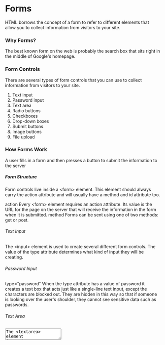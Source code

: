 # Forms

HTML borrows the concept of a form to refer to different 
elements that allow you to collect information from visitors to 
your site.
### Why Forms?
The best known form on the web is probably 
the search box that sits right in the middle of 
Google's homepage.

### Form Controls

There are several types of form controls that 
you can use to collect information from visitors 
to your site.
1. Text input
2. Password input
3. Text area 
4. Radio buttons
5. Checkboxes
6. Drop-down boxes 
7. Submit buttons
8. Image buttons
9. File upload

### How Forms Work
A user fills in a form and then presses a button 
to submit the information to the server
##### Form Structure
Form controls live inside a 
<form\> element. This element 
should always carry the action
attribute and will usually have a 
method and id attribute too.

action
Every <form\> element requires 
an action attribute. Its value
is the URL for the page on the 
server that will receive the 
information in the form when it 
is submitted.
method
Forms can be sent using one of 
two methods: get or post.

###### Text Input

The <input\> element is used 
to create several different form 
controls. The value of the type
attribute determines what kind 
of input they will be creating.
###### Password Input

type="password"
When the type attribute has 
a value of password it creates 
a text box that acts just like a 
single-line text input, except 
the characters are blocked out. 
They are hidden in this way so 
that if someone is looking over 
the user's shoulder, they cannot 
see sensitive data such as 
passwords.

###### Text Area
<textarea>
The <textarea> element 
is used to create a mutli-line 
text input. Unlike other input 
elements this is not an empty 
element. It should therefore have 
an opening and a closing tag. 

###### Radio Button

<input>
type="radio"
Radio buttons allow users to pick 
just one of a number of options.

#### Checkbox
type="checkbox"
Checkboxes allow users to select 
(and unselect) one or more 
options in answer to a question
##### Drop Down List Box

A drop down list box (also 
known as a select box) allows 
users to select one option from a 
drop down list. 
#### Multiple Select Box

#### File Input Box
<input>
If you want to allow users to 
upload a file (for example an 
image, video, mp3, or a PDF), 
you will need to use a file input 
box.

#### Submit Button
type="submit"
The submit button is used to 
send a form to the server.
##### Grouping Form  Elements
You can group related form 
controls together inside the 
<fieldset> element. This is 
particularly helpful for longer 
forms.

###  Form Validation
You have probably seen forms 
on the web that give users 
messages if the form control has 
not been filled in correctly; this is 
known as form validation.
#### HTML5: Date Input
Many forms need to gather 
information such as dates, email 
addresses, and URLs. This has 
traditionally been done using 
text inputs.
##### : Email & URL Input
HTML5 has also introduced 
inputs that allow visitors to 
enter email addresses and URLs. 
Browsers that do not support 
these input types will just treat 
them as text boxes.
1. type="email"
If you ask a user for an email 
address, you can use the email 
input. Browsers that support 
HTML5 validation will check 
that the user has provided 
information in the correct format 
of an email address. Some smart 
phones also optimize their 
keyboard to display the keys you 
are most likely to need when 
entering an email address (such 
as the @ symbol)
2. type="url"
A URL input can be used when 
you are asking a user for a web 
page address. Browsers that 
support HTML5 validation will 
check that the user has provided 
information in the format of 
a URL. Some smart phones 
also optimize their keyboard to 
display the keys you are most 
likely to need when entering a 
URL.
### HTML5: Search Input
If you want to create a single 
line text box for search queries, 
HTML5 provides a special type 
of input for that purpose.

### Images for Bullets

You can specify an image to act 
as a bullet point using the
list-style-image property.
The value starts with the letters 
url and is followed by a pair 
of parentheses. Inside the 
parentheses, the path to the 
image is given inside double 
quotes.
#### Positioning the Marker

Lists are indented into the page 
by default and the list-styleposition property indicates 
whether the marker should 
appear on the inside or the 
outside of the box containing the 
main points. 
This property can take one of 
two values:
1. outside
2. inside

###### List Shorthand

As with several of the other CSS 
properties, there is a property 
that acts as a shorthand for list 
styles. It is called list-style, 
and it allows you to express 
the markers' style, image and 
position properties in any order
###### Table Properties
You have already met several 
properties that are commonly 
used with tables. Here we will 
put them together in a single 
example using the following
1. width
 to set the width of the 
table
2. padding 
to set the space 
between the border of each table 
cell and its content
3. text-transform to convert the 
content of the table headers to 
uppercase
4. etter-spacing, font-size
to add additional styling to the 
content of the table headers
5. border-top, border-bottom
to set borders above and below 
the table headers
6. text-align to align the writing 
to the left of some table cells and 
to the right of the others
7. background-color to change 
the background color of the 
alternating table rows
8. :hover to highlight a table row 
when a user's mouse goes over it

### Cursor Styles

he cursor property allows 
you to control the type of mouse 
cursor that should be displayed 
to users.
For example, on a form you 
might set the cursor to be a hand 
when the user hovers over it. 
Here are the most commonly 
used values for this property
### Web Developer  Toolbar
This helpful extension for Firefox and Chrome 
provides tools to show you the CSS styles that 
apply to an element when you hover over it, 
along with the structure of the HTML
# Events 
W hen you browse the web, your browser registers different 
types of events. It's the browser's way of saying, "Hey, this 
just happened." Your script can then respond to these events. 

## HOW EVENTS TRIGGER  JAVASCRIPT CODE 
When the user interacts with the HTML on a web page, there are three 
steps involved in getting it to trigger some JavaScript code. 
Together these steps are known as event handling. 

Select t he element 
node(s) you want the 
script to respond to. 

Indicate which event on 
the selected node(s) will 
trigger the response. 

State the code you want 
to run when the event 
occurs.
HTML EVENT HANDLER 
ATTRIBUTES (DO NOT USE) 

TRADITIONAL DOM 
EVENT HANDLERS
All modern browsers understand this way of creating an event handler, 
but you can only attach one function to each event handler. 

Event listeners are a more recent approach to handling events. 
They can deal with more than one function at a time 
but they are not supported in older browsers. 

##### THE EVENT OBJECT
    When an event occurs, the event object tells 
you information about the event, and the 
element it happened upon. 

Below you can see how you get the event object in IES-8. 
It is not passed automatically to event handler/listener functions; 
but it is available as a child of the window object. 

###### EVENT DELEGATION 

Creating event listeners for a lot of elements 
can slow down a page, but event flow allows 
you to listen for an event on a parent element. 


## USER INTERFACE EVENTS 

User interface CUI) events occur as a result of interaction with the 
browser window rather than the HTML page contained within it, 
e.g., a page having loaded or the browser window being resized.

### FOCUS & BLUR EVENTS 

The HTML elements you can interact with, such as links and form 
elements, can gain focus. These events fire when they gain or lose focus. 

##### MUTATION EVENTS &  OBSERVERS 
Whenever elements are added to or removed from the DOM, its 
structure changes. This change triggers a mutation event. 









